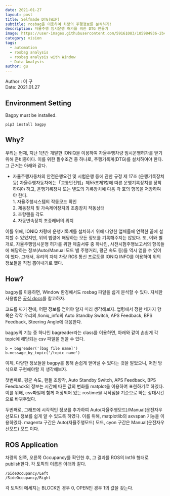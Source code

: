 ```yaml
---
date: 2021-01-27
layout: post
title: Selfmade DTG(WIP)
subtitle: rosbag을 이용하여 차량의 주행정보를 분석하기!
description: 자율주행 임시운행 허가를 위한 DTG 만들기
image: https://user-images.githubusercontent.com/59161083/105984936-2b46d280-60de-11eb-9411-8a07a1ea9b79.png
category: vision
tags:
  - automation
  - rosbag analysis
  - rosbag analysis with Window
  - Data Analysis
author: gu
---
```

Author : 이  구 <br/>
Date: 2021.01.27

## Environment Setting
Bagpy must be installed.

```
pip3 install bagpy
```

## Why?
우리는 현재, 지난 1년간 개발한 IONIQ을 이용하여 자율주행차량 임시운행허가를 받기위해 준비중이다.
이를 위한 필수조건 중 하나로, 주행기록계(DTG)를 설치하여야 한다. 그 근거는 아래와 같다.

- 자율주행자동차의 안전운행요건 및 시험운행 등에 관한 규정 제 17조 (운행기록장치 등)
   자율주행자동차에는「교통안전법」제55조제1항에 따른 운행기록장치를 장착하여야 하고, 운행기록장치 또는 별도의 기록장치에 다음 각 호의 항목을 저장하여야 한다.     
		 1. 자율주행시스템의 작동모드 확인   
		 2. 제동장치 및 가속제어장치의 조종장치 작동상태   
		 3. 조향핸들 각도   
		 4. 자동변속장치 조종레버의 위치   

이를 위해, IONIQ 차량에 운행기록계를 설치하기 위해 다양한 업체들에 연락한 끝에 설치할 수 있었지만, 위의 법령에 해당하는 모든 정보를 기록해주지는 않았다.
또, 이와 별개로, 자율주행임시운행 허가를 위한 제출서류 중 하나인, 사전시험주행보고서의 항목들에 해당하는 정보(Auto/Manual 모드 별 주행거리, 평균 속도 등)들 역시 얻을 수 있어야 했다. 
그래서, 우리의 자체 차량 ROS 통신 프로토콜 IONIQ INFO를 이용하여 위의 정보들을 직접 뽑아내기로 했다.

## How?
bagpy를 이용하면, Window 환경에서도 rosbag 파일을 쉽게 분석할 수 있다.
자세한 사용법은 [공식 docs](https://jmscslgroup.github.io/bagpy/)를 참고하자. 

코드를 짜기 전에, 어떤 정보를 얻어야 할지 미리 생각해보자.
법령에서 정한 네가지 항목은 각각 우리의 /Ioniq_info의 Auto Standby Switch, APS Feedback, BPS Feedback, Steering Angle에 대응한다.

bagpy의 기능 중 하나인 bagreader라는 class를 이용하면, 아래와 같이 손쉽게 각 topic에 해당되는 csv 파일을 얻을 수 있다.
```
b = bagreader('[bag file name]')
b.message_by_topic('/topic name')   
```

이제, 다양한 정보들을 bagpy를 통해 손쉽게 얻어낼 수 있다는 것을 알았으니, 어떤 방식으로 구현해야할 지 생각해보자.

첫번째로, 평균 속도, 핸들 조향각, Auto Standby Switch, APS Feedback, BPS Feedback의 정보는 시간에 따른 값의 변화를 matplot을 이용하여 표현하기로 하였다.
이를 위해, csv파일에 함께 저장되어 있는 rostime을 시작점을 기준으로 하는 상대시간으로 바꿔주었다. 

두번째로, 그래프에 시각적인 정보를 추가하여 Auto(자율주행모드)/Manual(운전자우선모드) 정보를 쉽게 알 수 있도록 하였다.
이를 위해, matplotlib의 axvspan 기능을 이용하였다.
magenta 구간은 Auto(자율주행모드) 모드, cyon 구간은 Manual(운전자우선모드) 모드 이다.

## ROS Application
차량의 왼쪽, 오른쪽 Occupancy를 확인한 후, 그 결과를 ROS의 Int16 형태로 publish한다.
각 토픽의 이름은 아래와 같다.
```
/SideOccupancy/Left   
/SideOccupancy/Right   
```
각 토픽의 메세지는 BLOCK인 경우 0, OPEN인 경우 1의 값을 갖는다.

